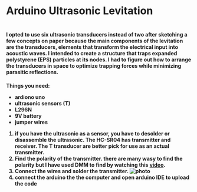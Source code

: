 <h1> Arduino Ultrasonic Levitation <h1>
  
<h4> I opted to use six ultrasonic transducers instead of two after sketching a few concepts on paper because the main components of the levitation are the transducers, elements that transform the electrical input into acoustic waves. I intended to create a structure that traps expanded polystyrene (EPS) particles at its nodes. I had to figure out how to arrange the transducers in space to optimize trapping forces while minimizing parasitic reflections. <h4>
  
  Things you need:
  * ardiono uno
  * ultrasonic sensors (T) 
  * L296N 
  * 9V battery
  * jumper wires
  
  
  1. if you have the ultrasonic as a sensor, you have to desolder or disassemble the ultrasonic. The HC-SR04 has transmitter and receiver. The T transducer are better pick for use as an actual transmitter. 
  2. Find the polarity of the transmitter. there are many wasy to find the polarity but I have used DMM to find by watching this [video](https://www.youtube.com/watch?v=0HaKv3aJQWA&t=7s). 
  3. Connect the wires and solder the transmitter. ![photo](https://i1.wp.com/makezine.com/wp-content/uploads/2018/09/Schematic.jpg?resize=620%2C518&ssl=1)
  4. connect the arduino the the computer and open arduino IDE to upload the code
